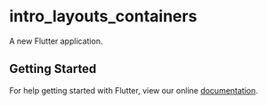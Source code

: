 # intro_layouts_containers

A new Flutter application.

## Getting Started

For help getting started with Flutter, view our online
[documentation](https://flutter.io/).
